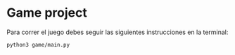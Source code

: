 # Game project

Para correr el juego debes seguir las siguientes instrucciones en la terminal:

```sh
python3 game/main.py
``` 
